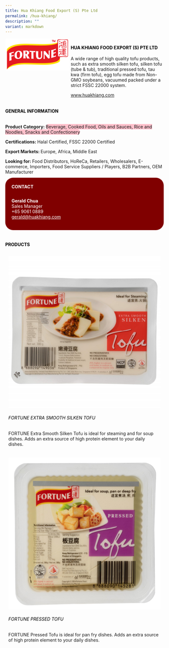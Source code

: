 ```yaml
---
title: Hua Khiang Food Export (S) Pte Ltd
permalink: /hua-khiang/
description: ""
variant: markdown
---
```

<div class="flex-paragraph">
	<div style="display: flex; flex-wrap: wrap;" class="flex-container">
		<div style="flex: 1 1 40%; display: block;" class="card sgds">
			<img src="/images/hua_khiang_logo.png">
		</div>
		<div style="flex: 1 1 58%; display: block; margin-left: 3px" class="card-sgds">
			<h4 style="text-transform: uppercase; color: black;"><b>Hua Khiang Food Export (S) Pte Ltd</b></h4>
			<p>A wide range of high quality tofu products, such as extra smooth silken tofu, silken tofu (tube &amp; tub), traditional pressed tofu, tau kwa (firm tofu), egg tofu made from Non-GMO soybeans, vacuumed packed under a strict FSSC 22000 system.</p>
			<p><a target="_blank" href="https://www.huakhiang.com">www.huakhiang.com</a></p>
		</div>
	</div>
</div>

<h4 style="text-transform: uppercase; color: black;">
	<b>General Information</b>
</h4>
<div style="display: flex; flex-wrap: wrap;" class="flex-container">
	<div style="flex: 1 1 65%; display: block; align-self: stretch" class="card sgds">
		<div class="flex-paragraph">
			<p>
				<b>Product Category: </b>
				<span style="background-color: pink; border-radius: 10px;">Beverage, Cooked Food, Oils and Sauces, Rice and Noodles, Snacks and Confectionery</span>
			</p>
			<p>
				<b>Certifications: </b>Halal Certified, FSSC 22000 Certified
			</p>
			<p>
				<b>Export Markets: </b>Europe, Africa, Middle East
			</p>
			<p style="margin-bottom: 10px;">
				<b>Looking for: </b>Food Distributors, HoReCa, Retailers, Wholesalers, E-commerce, Importers, Food Service Suppliers / Players, B2B Partners, OEM Manufacturer
			</p>
		</div>
	</div>
	<div style="flex: 1 1 35%; padding: 10px; display: block; background-color: maroon; border-radius: 25px; align-self: center;" class="card sgds">
		<h4 style="color: white; margin-top: 10px; margin-left: 10px;">CONTACT</h4>
		<div class="flex-paragraph">
			<p style="padding: 10px; color: white;">
				<b>Gerald Chua</b>
				<br>Sales Manager<br>+65 9061 0889<br>
				<a style="color: white;" href="mailto:gerald@huakhiang.com">gerald@huakhiang.com</a>
			</p>
		</div>
	</div>
</div>
<br>
<h4 style="text-transform: uppercase; color: black;">
	<b>Products</b>
</h4>
<div style="display: flex; flex-wrap: wrap;">
	<div style="flex: 1 1 47%; margin: 10px; display: block;" class="card sgds">
		<div style="display: block;" class="flex-image">
			<img src="/images/hua_khiang_product_01.jpg">
		</div>
		<div class="flex-paragraph">
			<h6 style="text-transform: uppercase; color: black;">FORTUNE Extra Smooth Silken Tofu</h6>
			<p>FORTUNE Extra Smooth Silken Tofu  is ideal for steaming and for soup dishes. Adds an extra source of high protein element to your daily dishes.</p>
		</div>
	</div>
	<div style="flex: 1 1 47%; margin: 10px; display: block;" class="card sgds">
		<div style="display: block;" class="flex-image">
			<img src="/images/hua_khiang_product_02.jpg">
		</div>
		<div class="flex-paragraph">
			<h6 style="text-transform: uppercase; color: black;">FORTUNE Pressed Tofu</h6>
			<p>FORTUNE Pressed Tofu is ideal for pan fry dishes. Adds an extra source of high protein element to your daily dishes.</p>
		</div>
	</div>
</div>